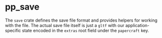 # pp_save

The `save` crate defines the save file format and provides helpers for working with the file. The actual save file itself is just a `gltf` with
our application-specific state encoded in the `extras` root field under
the `papercraft` key.
